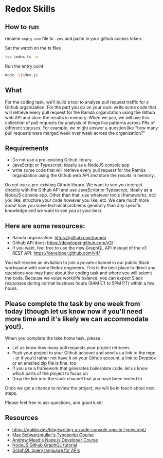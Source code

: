 # Redox Skills

## How to run
rename `empty.env` file to `.env` and paste in your github access token.

Set the watch on the ts files
``` bash
tsc index.ts -w
```
Run the entry point
``` bash
node .\index.js
```

## What

For the coding task, we'll build a tool to analyze pull request traffic for a Github organization.
For the part you do on your own: write some code that will retrieve every pull request for the Ramda organization using the Github web API and store the results in memory. When we pair, we will use this collection of pull requests for analysis of things like patterns across PRs of different statuses. For example, we might answer a question like "how many pull requests were merged week over week across the organization?”

## Requirements

- Do not use a pre-existing Github library.
- JavaScript or Typescript, ideally as a NodeJS console app
- write some code that will retrieve every pull request for the Ramda organization using the Github web API and store the results in memory.

Do not use a pre-existing Github library. We want to see you interact directly with the Github API and use JavaScript or Typescript, ideally as a NodeJS console app. Other than that, use whatever tools (frameworks, etc) you like, structure your code however you like, etc. We care much more about how you solve technical problems generally than any specific knowledge and we want to see you at your best.

## Here are some resources:

- Ramda organization: https://github.com/ramda
- Github API docs: https://developer.github.com/v3/
- If you want, feel free to use the new GraphQL API instead of the v3 REST API: https://developer.github.com/v4/

You will receive an invitation to join a private channel in our public Slack workspace with some Redox engineers. This is the best place to direct any questions you may have about the coding task and where you will submit the code. Because we value work/life balance, you can expect Slack responses during normal business hours (9AM ET to 5PM PT) within a few hours.

## Please complete the task by one week from today (though let us know now if you'll need more time and it's likely we can accommodate you!).

When you complete the take home task, please:

- Let us know how many pull requests your project retrieves
- Push your project to your Github account and send us a link to the repo - or if you'd rather not have it on your Github account, a link to Dropbox or an emailed zip file is fine, too
- If you use a framework that generates boilerplate code, let us know which parts of the project to focus on
- Drop the link into the slack channel that you have been invited to

Once we get a chance to review the project, we will be in touch about next steps.

Please feel free to ask questions, and good luck!

## Resources

- https://galdin.dev/blog/writing-a-node-console-app-in-typescript/
- [Max Schwarzmuller's Typescript Course](https://www.udemy.com/course/the-complete-nodejs-developer-course-2/)
- [Andrew Mead's Node.js Developer Course](https://www.udemy.com/course/the-complete-nodejs-developer-course-2/)
- [NodeJS Github GraphQL tutorial](https://www.scaledrone.com/blog/graphql-tutorial-using-github-graphql-api-with-nodejs/)
- [GraphQL query language for APIs](https://graphql.org/)
